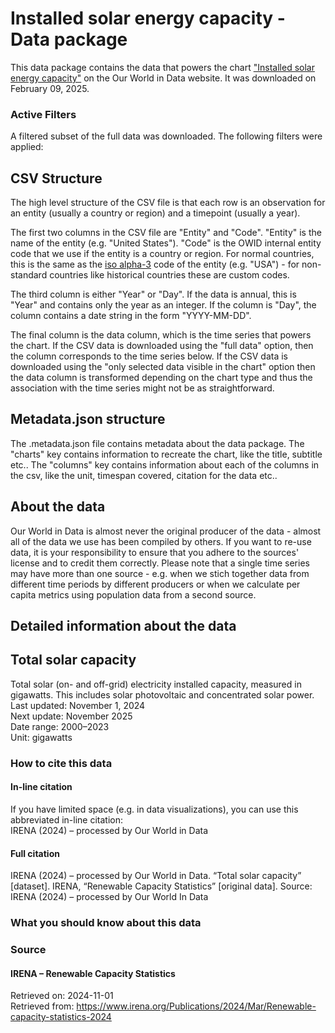 # Installed solar energy capacity - Data package

This data package contains the data that powers the chart ["Installed solar energy capacity"](https://ourworldindata.org/grapher/installed-solar-pv-capacity?v=1&csvType=full&useColumnShortNames=false) on the Our World in Data website. It was downloaded on February 09, 2025.

### Active Filters

A filtered subset of the full data was downloaded. The following filters were applied:

## CSV Structure

The high level structure of the CSV file is that each row is an observation for an entity (usually a country or region) and a timepoint (usually a year).

The first two columns in the CSV file are "Entity" and "Code". "Entity" is the name of the entity (e.g. "United States"). "Code" is the OWID internal entity code that we use if the entity is a country or region. For normal countries, this is the same as the [iso alpha-3](https://en.wikipedia.org/wiki/ISO_3166-1_alpha-3) code of the entity (e.g. "USA") - for non-standard countries like historical countries these are custom codes.

The third column is either "Year" or "Day". If the data is annual, this is "Year" and contains only the year as an integer. If the column is "Day", the column contains a date string in the form "YYYY-MM-DD".

The final column is the data column, which is the time series that powers the chart. If the CSV data is downloaded using the "full data" option, then the column corresponds to the time series below. If the CSV data is downloaded using the "only selected data visible in the chart" option then the data column is transformed depending on the chart type and thus the association with the time series might not be as straightforward.

## Metadata.json structure

The .metadata.json file contains metadata about the data package. The "charts" key contains information to recreate the chart, like the title, subtitle etc.. The "columns" key contains information about each of the columns in the csv, like the unit, timespan covered, citation for the data etc..

## About the data

Our World in Data is almost never the original producer of the data - almost all of the data we use has been compiled by others. If you want to re-use data, it is your responsibility to ensure that you adhere to the sources' license and to credit them correctly. Please note that a single time series may have more than one source - e.g. when we stich together data from different time periods by different producers or when we calculate per capita metrics using population data from a second source.

## Detailed information about the data


## Total solar capacity
Total solar (on- and off-grid) electricity installed capacity, measured in gigawatts. This includes solar photovoltaic and concentrated solar power.
Last updated: November 1, 2024  
Next update: November 2025  
Date range: 2000–2023  
Unit: gigawatts  


### How to cite this data

#### In-line citation
If you have limited space (e.g. in data visualizations), you can use this abbreviated in-line citation:  
IRENA (2024) – processed by Our World in Data

#### Full citation
IRENA (2024) – processed by Our World in Data. “Total solar capacity” [dataset]. IRENA, “Renewable Capacity Statistics” [original data].
Source: IRENA (2024) – processed by Our World In Data

### What you should know about this data

### Source

#### IRENA – Renewable Capacity Statistics
Retrieved on: 2024-11-01  
Retrieved from: https://www.irena.org/Publications/2024/Mar/Renewable-capacity-statistics-2024  


    